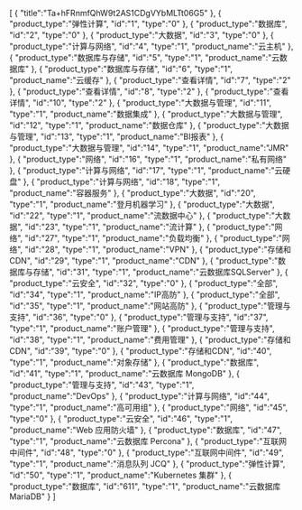 [
	{
		"title":"Ta+hFRnmfQhW9t2AS1CDgVYbMLTt06G5"
	},
	{
		"product_type":"弹性计算",
		"id":"1",
		"type":"0"
	},
	{
		"product_type":"数据库",
		"id":"2",
		"type":"0"
	},
	{
		"product_type":"大数据",
		"id":"3",
		"type":"0"
	},
	{
		"product_type":"计算与网络",
		"id":"4",
		"type":"1",
		"product_name":"云主机"
	},
	{
		"product_type":"数据库与存储",
		"id":"5",
		"type":"1",
		"product_name":"云数据库"
	},
	{
		"product_type":"数据库与存储",
		"id":"6",
		"type":"1",
		"product_name":"云缓存"
	},
	{
		"product_type":"查看详情",
		"id":"7",
		"type":"2"
	},
	{
		"product_type":"查看详情",
		"id":"8",
		"type":"2"
	},
	{
		"product_type":"查看详情",
		"id":"10",
		"type":"2"
	},
	{
		"product_type":"大数据与管理",
		"id":"11",
		"type":"1",
		"product_name":"数据集成"
	},
	{
		"product_type":"大数据与管理",
		"id":"12",
		"type":"1",
		"product_name":"数据仓库"
	},
	{
		"product_type":"大数据与管理",
		"id":"13",
		"type":"1",
		"product_name":"BI报表"
	},
	{
		"product_type":"大数据与管理",
		"id":"14",
		"type":"1",
		"product_name":"JMR"
	},
	{
		"product_type":"网络",
		"id":"16",
		"type":"1",
		"product_name":"私有网络"
	},
	{
		"product_type":"计算与网络",
		"id":"17",
		"type":"1",
		"product_name":"云硬盘"
	},
	{
		"product_type":"计算与网络",
		"id":"18",
		"type":"1",
		"product_name":"容器服务"
	},
	{
		"product_type":"大数据",
		"id":"20",
		"type":"1",
		"product_name":"登月机器学习"
	},
	{
		"product_type":"大数据",
		"id":"22",
		"type":"1",
		"product_name":"流数据中心"
	},
	{
		"product_type":"大数据",
		"id":"23",
		"type":"1",
		"product_name":"流计算"
	},
	{
		"product_type":"网络",
		"id":"27",
		"type":"1",
		"product_name":"负载均衡"
	},
	{
		"product_type":"网络",
		"id":"28",
		"type":"1",
		"product_name":"VPN"
	},
	{
		"product_type":"存储和CDN",
		"id":"29",
		"type":"1",
		"product_name":"CDN"
	},
	{
		"product_type":"数据库与存储",
		"id":"31",
		"type":"1",
		"product_name":"云数据库SQLServer"
	},
	{
		"product_type":"云安全",
		"id":"32",
		"type":"0"
	},
	{
		"product_type":"全部",
		"id":"34",
		"type":"1",
		"product_name":"IP高防"
	},
	{
		"product_type":"全部",
		"id":"35",
		"type":"1",
		"product_name":"网站高防"
	},
	{
		"product_type":"管理与支持",
		"id":"36",
		"type":"0"
	},
	{
		"product_type":"管理与支持",
		"id":"37",
		"type":"1",
		"product_name":"账户管理"
	},
	{
		"product_type":"管理与支持",
		"id":"38",
		"type":"1",
		"product_name":"费用管理"
	},
	{
		"product_type":"存储和CDN",
		"id":"39",
		"type":"0"
	},
	{
		"product_type":"存储和CDN",
		"id":"40",
		"type":"1",
		"product_name":"对象存储"
	},
	{
		"product_type":"数据库",
		"id":"41",
		"type":"1",
		"product_name":"云数据库 MongoDB"
	},
	{
		"product_type":"管理与支持",
		"id":"43",
		"type":"1",
		"product_name":"DevOps"
	},
	{
		"product_type":"计算与网络",
		"id":"44",
		"type":"1",
		"product_name":"高可用组"
	},
	{
		"product_type":"网络",
		"id":"45",
		"type":"0"
	},
	{
		"product_type":"云安全",
		"id":"46",
		"type":"1",
		"product_name":"Web 应用防火墙"
	},
	{
		"product_type":"数据库",
		"id":"47",
		"type":"1",
		"product_name":"云数据库 Percona"
	},
	{
		"product_type":"互联网中间件",
		"id":"48",
		"type":"0"
	},
	{
		"product_type":"互联网中间件",
		"id":"49",
		"type":"1",
		"product_name":"消息队列 JCQ"
	},
	{
		"product_type":"弹性计算",
		"id":"50",
		"type":"1",
		"product_name":"Kubernetes 集群"
	},
	{
		"product_type":"数据库",
		"id":"611",
		"type":"1",
		"product_name":"云数据库 MariaDB"
	}
]